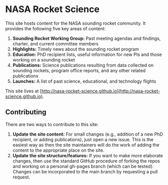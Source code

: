 # NASA Rocket Science

This site hosts content for the NASA sounding rocket community.  It provides the following five key areas of content:
1. **Sounding Rocket Working Group:** Past meeting agendas and findings, charter, and current committee members
2. **Highlights:** Timely news about the sounding rocket program
3. **Education:** PhD recipient lists, useful information for new PIs and those working on a sounding rocket
4. **Publications:** Science publications resulting from data collected on sounding rockets, program office reports, and any other related publications
5. **Launches:** A list of past science, educational, and technology flights

This site lives at [http://nasa-rocket-science.github.io](http://nasa-rocket-science.github.io).

## Contributing
There are two ways to contribute to this site:
1. **Update the site content:**  For small changes (e.g., addition of a new PhD recipient, or adding publications), just open a new issue.  This is the easiest way as then the site maintainers will do the work of adding the content to the appropriate place on the site.
2. **Update the site structure/features:**  If you want to make more elaborate changes, then use the standard GitHub procedure of forking the repos and working on a personal gh-pages branch (which can be tested).  Changes can be incorporated to the main branch by requesting a pull request.
